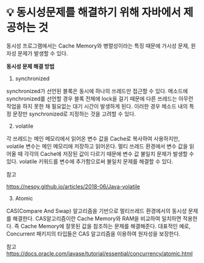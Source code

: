 # 💡 **동시성문제를 해결하기 위해 자바에서 제공하는 것**

동시성 프로그램에서는 Cache Memory와 병렬성이라는 특징 때문에 가시성 문제, 원자성 문제가 발생할 수 있다.

**동시성 문제 해결 방법**

1. synchronized

synchronized가 선언된 블록은 동시에 하나의 쓰레드만 접근할 수 있다. 메소드에 synchronized를 선언할 경우 블록 전체에 lock을 걸기 때문에 다른 쓰레드는 아무런 작업을 하지 못한 채 필요없는 대기 시간이 발생하게 된다. 이러한 경우 메소드 내의 특정 문장만 synchronized로 지정하는 것을 고려할 수 있다.

2. volatile

각 쓰레드는 메인 메모리에서 읽어온 변수 값을 Cache로 복사하여 사용하지만, volatile 변수는 메인 메모리에 저장하고 읽어온다. 멀티 쓰레드 환경에서 변수 값을 읽어올 때 각각의 Cache에 저장된 값이 다르기 때문에 변수 값 불일치 문제가 발생할 수 있다. volatile 키워드를 변수에 추가함으로써 불일치 문제를 해결할 수 있다.

참고

https://nesoy.github.io/articles/2018-06/Java-volatile

3. Atomic

CAS(Compare And Swap) 알고리즘을 기반으로 멀티쓰레드 환경에서의 동시성 문제를 해결한다. CAS알고리즘이란 Cache Memory와 RAM을 비교하여 일치하면 적용한다. 즉 Cache Memory에 잘못된 값을 참조하는 문제를 해결해준다. 대표적인 예로, Concurrent 패키지의 타입들은 CAS 알고리즘을 이용하여 원자성을 보장한다.

참고
https://docs.oracle.com/javase/tutorial/essential/concurrency/atomic.html
